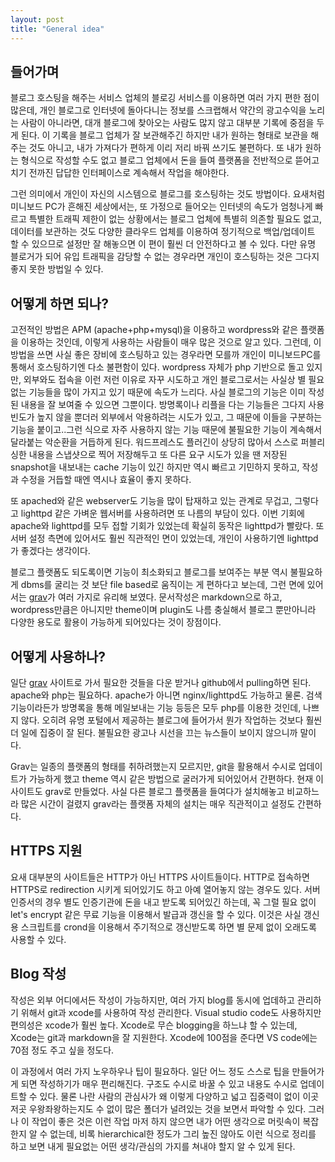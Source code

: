 ```yaml
---
layout: post
title: "General idea"
---
```


## 들어가며

블로그 호스팅을 해주는 서비스 업체의 블로깅 서비스를 이용하면 여러 가지 편한 점이 많은데, 개인 블로그로 인터넷에 돌아다니는 정보를 스크랩해서 약간의 광고수익을 노리는 사람이 아니라면, 대개 블로그에 찾아오는 사람도 많지 않고 대부분 기록에 중점을 두게 된다. 이 기록을 블로그 업체가 잘 보관해주긴 하지만 내가 원하는 형태로 보관을 해주는 것도 아니고, 내가 가져다가 편하게 이리 저리 바꿔 쓰기도 불편하다. 또 내가 원하는 형식으로 작성할 수도 없고 블로그 업체에서 돈을 들여 플랫폼을 전반적으로 뜯어고치기 전까진 답답한 인터페이스로 계속해서 작업을 해야한다.

그런 의미에서 개인이 자신의 시스템으로 블로그를 호스팅하는 것도 방법이다. 요새처럼 미니보드 PC가 흔해진 세상에서는, 또 가정으로 들어오는 인터넷의 속도가 엄청나게 빠르고 특별한 트래픽 제한이 없는 상황에서는 블로그 업체에 특별히 의존할 필요도 없고, 데이터를 보관하는 것도 다양한 클라우드 업체를 이용하여 정기적으로 백업/업데이트 할 수 있으므로 설정만 잘 해놓으면 이 편이 훨씬 더 안전하다고 볼 수 있다. 다만 유명 블로거가 되어 유입 트래픽을 감당할 수 없는 경우라면 개인이 호스팅하는 것은 그다지 좋지 못한 방법일 수 있다. 

## 어떻게 하면 되나?

고전적인 방법은 APM (apache+php+mysql)을 이용하고 wordpress와 같은 플랫폼을 이용하는 것인데, 이렇게 사용하는 사람들이 매우 많은 것으로 알고 있다. 그런데, 이 방법을 쓰면 사실 좋은 장비에 호스팅하고 있는 경우라면 모를까 개인이 미니보드PC를 통해서 호스팅하기엔 다소 불편함이 있다. wordpress 자체가 php 기반으로 돌고 있지만, 외부와도 접속을 이런 저런 이유로 자꾸 시도하고 개인 블로그로서는 사실상 별 필요없는 기능들을 많이 가지고 있기 때문에 속도가 느리다. 사실 블로그의 기능은 이미 작성된 내용을 잘 보여줄 수 있으면 그뿐이다. 방명록이나 리플을 다는 기능들은 그다지 사용빈도가 높지 않을 뿐더러 외부에서 악용하려는 시도가 있고, 그 때문에 이들을 구분하는 기능을 붙이고..그런 식으로 자주 사용하지 않는 기능 때문에 불필요한 기능이 계속해서 달라붙는 악순환을 거듭하게 된다. 워드프레스도 플러긴이 상당히 많아서 스스로 퍼블리싱한 내용을 스냅샷으로 찍어 저장해두고 또 다른 요구 시도가 있을 땐 저장된 snapshot을 내보내는 cache 기능이 있긴 하지만 역시 빠르고 기민하지 못하고, 작성과 수정을 거듭할 때엔 역시나 효율이 좋지 못하다. 

또 apached와 같은 webserver도 기능을 많이 탑재하고 있는 관계로 무겁고, 그렇다고 lighttpd 같은 가벼운 웹서버를 사용하려면 또 나름의 부담이 있다. 이번 기회에 apache와 lighttpd를 모두 접할 기회가 있었는데 확실히 동작은 lighttpd가 빨랐다. 또 서버 설정 측면에 있어서도 훨씬 직관적인 면이 있었는데, 개인이 사용하기엔 lighttpd가 좋겠다는 생각이다. 

블로그 플랫폼도 되도록이면 기능이 최소화되고 블로그를 보여주는 부분 역시 불필요하게 dbms를 굴리는 것 보단 file based로 움직이는 게 편하다고 보는데, 그런 면에 있어서는 [grav](https://getgrav.org/)가 여러 가지로 유리해 보였다. 문서작성은 markdown으로 하고, wordpress만큼은 아니지만 theme이며 plugin도 나름 충실해서 블로그 뿐만아니라 다양한 용도로 활용이 가능하게 되어있다는 것이 장점이다.

## 어떻게 사용하나?

일단 [grav](https://getgrav.org/) 사이트로 가서 필요한 것들을 다운 받거나 github에서 pulling하면 된다. apache와 php는 필요하다. apache가 아니면 nginx/lighttpd도 가능하고 물론. 검색 기능이라든가 방명록을 통해 메일보내는 기능 등등은 모두 php를 이용한 것인데, 나쁘지 않다. 오히려 유명 포털에서 제공하는 블로그에 들어가서 뭔가 작업하는 것보다 훨씬 더 일에 집중이 잘 된다. 불필요한 광고나 시선을 끄는 뉴스들이 보이지 않으니까 말이다.

Grav는 일종의 플랫폼의 형태를 취하려했는지 모르지만, git을 활용해서 수시로 업데이트가 가능하게 했고 theme 역시 같은 방법으로 굴러가게 되어있어서 간편하다. 현재 이 사이트도 grav로 만들었다. 사실 다른 블로그 플랫폼을 들여다가 설치해놓고 비교하느라 많은 시간이 걸렸지 grav라는 플랫폼 자체의 설치는 매우 직관적이고 설정도 간편하다. 

## HTTPS 지원

요새 대부분의 사이트들은 HTTP가 아닌 HTTPS 사이트들이다. HTTP로 접속하면 HTTPS로 redirection 시키게 되어있기도 하고 아예 열어놓지 않는 경우도 있다. 서버 인증서의 경우 별도 인증기관에 돈을 내고 받도록 되어있긴 하는데, 꼭 그럴 필요 없이 let's encrypt 같은 무료 기능을 이용해서 발급과 갱신을 할 수 있다. 이것은 사실 갱신용 스크립트를 crond을 이용해서 주기적으로 갱신받도록 하면 별 문제 없이 오래도록 사용할 수 있다. 

## Blog 작성

작성은 외부 어디에서든 작성이 가능하지만, 여러 가지 blog를 동시에 업데하고 관리하기 위해서 git과 xcode를 사용하여 작성 관리한다. Visual studio code도 사용하지만 편의성은 xcode가 훨씬 높다. Xcode로 무슨 blogging을 하느냐 할 수 있는데, Xcode는 git과 markdown을 잘 지원한다. Xcode에 100점을 준다면 VS code에는 70점 정도 주고 싶을 정도다.

이 과정에서 여러 가지 노우하우나 팁이 필요하다. 일단 어느 정도 스스로 팁을 만들어가게 되면 작성하기가 매우 편리해진다. 구조도 수시로 바꿀 수 있고 내용도 수시로 업데이트할 수 있다. 물론 나란 사람의 관심사가 왜 이렇게 다양하고 넓고 집중력이 없이 이곳 저곳 우왕좌왕하는지도 수 없이 많은 폴더가 널려있는 것을 보면서 파악할 수 있다. 그러나 이 작업이 좋은 것은 이런 작업 마저 하지 않으면 내가 어떤 생각으로 머릿속이 복잡한지 알 수 없는데, 비록 hierarchical한 정도가 그리 높진 않아도 이런 식으로 정리를 하고 보면 내게 필요없는 어떤 생각/관심의 가지를 쳐내야 할지 알 수 있게 된다.

